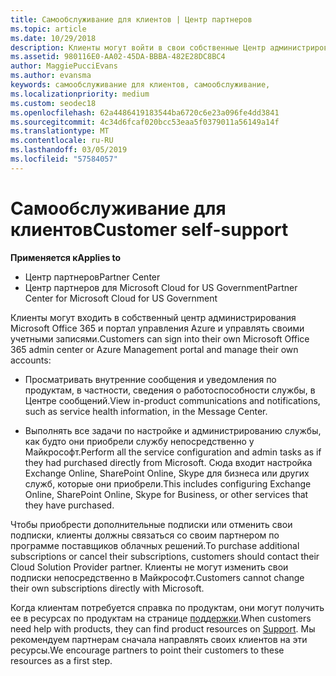 ```yaml
---
title: Самообслуживание для клиентов | Центр партнеров
ms.topic: article
ms.date: 10/29/2018
description: Клиенты могут войти в свои собственные Центр администрирования Microsoft Office 365 или портала управления Azure и управлять своими учетными записями. Чтобы приобрести дополнительные подписки или отменить свои подписки, клиенты должны связаться со своим партнером по программе поставщиков облачных решений.
ms.assetid: 980116E0-AA02-45DA-BBBA-482E28DC8BC4
author: MaggiePucciEvans
ms.author: evansma
keywords: самообслуживание для клиентов, самообслуживание,
ms.localizationpriority: medium
ms.custom: seodec18
ms.openlocfilehash: 62a4486419183544ba6720c6e23a096fe4dd3841
ms.sourcegitcommit: 4c34d6fcaf020bcc53eaa5f0379011a56149a14f
ms.translationtype: MT
ms.contentlocale: ru-RU
ms.lasthandoff: 03/05/2019
ms.locfileid: "57584057"
---
```

# <a name="customer-self-support"></a><span data-ttu-id="e83d5-105">Самообслуживание для клиентов</span><span class="sxs-lookup"><span data-stu-id="e83d5-105">Customer self-support</span></span>

<span data-ttu-id="e83d5-106">**Применяется к**</span><span class="sxs-lookup"><span data-stu-id="e83d5-106">**Applies to**</span></span>

-  <span data-ttu-id="e83d5-107">Центр партнеров</span><span class="sxs-lookup"><span data-stu-id="e83d5-107">Partner Center</span></span>
-  <span data-ttu-id="e83d5-108">Центр партнеров для Microsoft Cloud for US Government</span><span class="sxs-lookup"><span data-stu-id="e83d5-108">Partner Center for Microsoft Cloud for US Government</span></span>


<span data-ttu-id="e83d5-109">Клиенты могут входить в собственный центр администрирования Microsoft Office 365 и портал управления Azure и управлять своими учетными записями.</span><span class="sxs-lookup"><span data-stu-id="e83d5-109">Customers can sign into their own Microsoft Office 365 admin center or Azure Management portal and manage their own accounts:</span></span>

-   <span data-ttu-id="e83d5-110">Просматривать внутренние сообщения и уведомления по продуктам, в частности, сведения о работоспособности службы, в Центре сообщений.</span><span class="sxs-lookup"><span data-stu-id="e83d5-110">View in-product communications and notifications, such as service health information, in the Message Center.</span></span>

-   <span data-ttu-id="e83d5-111">Выполнять все задачи по настройке и администрированию службы, как будто они приобрели службу непосредственно у Майкрософт.</span><span class="sxs-lookup"><span data-stu-id="e83d5-111">Perform all the service configuration and admin tasks as if they had purchased directly from Microsoft.</span></span> <span data-ttu-id="e83d5-112">Сюда входит настройка Exchange Online, SharePoint Online, Skype для бизнеса или других служб, которые они приобрели.</span><span class="sxs-lookup"><span data-stu-id="e83d5-112">This includes configuring Exchange Online, SharePoint Online, Skype for Business, or other services that they have purchased.</span></span>

<span data-ttu-id="e83d5-113">Чтобы приобрести дополнительные подписки или отменить свои подписки, клиенты должны связаться со своим партнером по программе поставщиков облачных решений.</span><span class="sxs-lookup"><span data-stu-id="e83d5-113">To purchase additional subscriptions or cancel their subscriptions, customers should contact their Cloud Solution Provider partner.</span></span> <span data-ttu-id="e83d5-114">Клиенты не могут изменить свои подписки непосредственно в Майкрософт.</span><span class="sxs-lookup"><span data-stu-id="e83d5-114">Customers cannot change their own subscriptions directly with Microsoft.</span></span>

<span data-ttu-id="e83d5-115">Когда клиентам потребуется справка по продуктам, они могут получить ее в ресурсах по продуктам на странице [поддержки](https://partnercenter.microsoft.com/partner/support).</span><span class="sxs-lookup"><span data-stu-id="e83d5-115">When customers need help with products, they can find product resources on [Support](https://partnercenter.microsoft.com/partner/support).</span></span> <span data-ttu-id="e83d5-116">Мы рекомендуем партнерам сначала направлять своих клиентов на эти ресурсы.</span><span class="sxs-lookup"><span data-stu-id="e83d5-116">We encourage partners to point their customers to these resources as a first step.</span></span>

 

 



